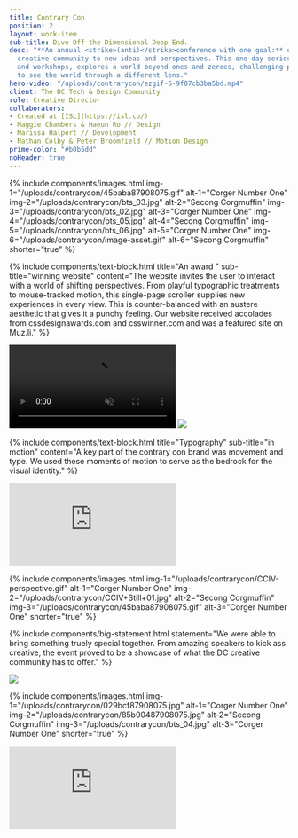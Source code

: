 ```yaml
---
title: Contrary Con
position: 2
layout: work-item
sub-title: Dive Off the Dimensional Deep End.
desc: "**An annual <strike>(anti)</strike>conference with one goal:** expose the DC
  creative community to new ideas and perspectives. This one-day series of speakers
  and workshops, explores a world beyond ones and zeroes, challenging participants
  to see the world through a different lens."
hero-video: "/uploads/contrarycon/ezgif-6-9f07cb3ba5bd.mp4"
client: The DC Tech & Design Community
role: Creative Director
collaborators:
- Created at [ISL](https://isl.co/)
- Maggie Chambers & Haeun Ro // Design
- Marissa Halpert // Development
- Nathan Colby & Peter Broomfield // Motion Design
prime-color: "#b0b5dd"
noHeader: true
---
```


{% include components/images.html
    img-1="/uploads/contrarycon/45baba87908075.gif"
    alt-1="Corger Number One"
    img-2="/uploads/contrarycon/bts_03.jpg"
    alt-2="Secong Corgmuffin"
    img-3="/uploads/contrarycon/bts_02.jpg"
    alt-3="Corger Number One"
    img-4="/uploads/contrarycon/bts_05.jpg"
    alt-4="Secong Corgmuffin"
    img-5="/uploads/contrarycon/bts_06.jpg"
    alt-5="Corger Number One"
    img-6="/uploads/contrarycon/image-asset.gif"
    alt-6="Secong Corgmuffin"
    shorter="true"
%}

{% include components/text-block.html
    title="An award "
    sub-title="winning website"
    content="The website invites the user to interact with a world of shifting perspectives. From playful typographic treatments to mouse-tracked motion, this single-page scroller supplies new experiences in every view. This is counter-balanced with an austere aesthetic that gives it a punchy feeling. Our website received accolades from cssdesignawards.com and csswinner.com and was a featured site on Muz.li."
%}

<video class="inlineVideo" autoplay loop muted>
    <source src="/uploads/contrarycon/ccvid2-downsample.mp4" type="video/mp4">
</video>

<img class="fullWidth-image" src="/uploads/contrarycon/CC-web2.jpg">

{% include components/text-block.html
    title="Typography" 
    sub-title="in motion"
    content="A key part of the contrary con brand was movement and type. We used these moments of motion to serve as the bedrock for the visual identity."
%}

<div class="iframe-wrap">
  <iframe src="https://player.vimeo.com/video/389035557?app_id=122963&amp;wmode=opaque"  frameborder="0" allow="autoplay; fullscreen" allowfullscreen="" title="CCIV Animation v4 2k" id="yui_3_17_2_1_1597497254173_115"></iframe>
</div>

{% include components/images.html
    img-1="/uploads/contrarycon/CCIV-perspective.gif"
    alt-1="Corger Number One"
    img-2="/uploads/contrarycon/CCIV+Still+01.jpg"
    alt-2="Secong Corgmuffin"
    img-3="/uploads/contrarycon/45baba87908075.gif"
    alt-3="Corger Number One"
    shorter="true"
%}

<!-- insert speaker announce video—————— -->

{% include components/big-statement.html
    statement="We were able to bring something truely special together. From amazing speakers to kick ass creative, the event proved to be a showcase of what the DC creative community has to offer."
%}

<img class="fullWidth-image" src="/uploads/contrarycon/social.jpg">

{% include components/images.html
    img-1="/uploads/contrarycon/029bcf87908075.jpg"
    alt-1="Corger Number One"
    img-2="/uploads/contrarycon/85b00487908075.jpg"
    alt-2="Secong Corgmuffin"
    img-3="/uploads/contrarycon/bts_04.jpg"
    alt-3="Corger Number One"
    shorter="true"
%}



<div class="iframe-wrap">
  <iframe src="https://player.vimeo.com/video/330486027?app_id=122963&amp;wmode=opaque"  frameborder="0" allow="autoplay; fullscreen" allowfullscreen="" title="CCIV Animation v4 2k" id="yui_3_17_2_1_1597497254173_115"></iframe>
</div>
